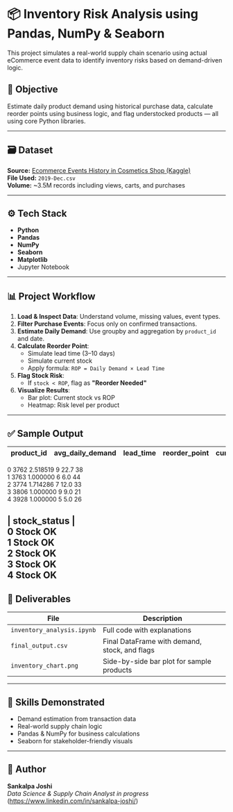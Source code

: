 # 📦 Inventory Risk Analysis using Pandas, NumPy & Seaborn

This project simulates a real-world supply chain scenario using actual eCommerce event data to identify inventory risks based on demand-driven logic.

## 🧠 Objective
Estimate daily product demand using historical purchase data, calculate reorder points using business logic, and flag understocked products — all using core Python libraries.

---

## 🗃 Dataset
**Source:** [Ecommerce Events History in Cosmetics Shop (Kaggle)](https://www.kaggle.com/datasets/mkechinov/ecommerce-events-history-in-cosmetics-shop)  
**File Used:** `2019-Dec.csv`  
**Volume:** ~3.5M records including views, carts, and purchases

---

## ⚙️ Tech Stack
- **Python**
- **Pandas**
- **NumPy**
- **Seaborn**
- **Matplotlib**
- Jupyter Notebook

---

## 📊 Project Workflow

1. **Load & Inspect Data**: Understand volume, missing values, event types.
2. **Filter Purchase Events**: Focus only on confirmed transactions.
3. **Estimate Daily Demand**: Use groupby and aggregation by `product_id` and date.
4. **Calculate Reorder Point**:
   - Simulate lead time (3–10 days)
   - Simulate current stock
   - Apply formula: `ROP = Daily Demand × Lead Time`
5. **Flag Stock Risk**:
   - If `stock < ROP`, flag as **"Reorder Needed"**
6. **Visualize Results**:
   - Bar plot: Current stock vs ROP
   - Heatmap: Risk level per product

---

## ✅ Sample Output

| product_id | avg_daily_demand | lead_time | reorder_point | current_stock |
|------------|------------------|-----------|----------------|----------------|
0        3762          2.518519          9           22.7             38   
1        3763          1.000000          6            6.0             44   
2        3774          1.714286          7           12.0             33   
3        3806          1.000000          9            9.0             21   
4        3928          1.000000          5            5.0             26   

 | stock_status |  
0     Stock OK  
1     Stock OK  
2     Stock OK  
3     Stock OK  
4     Stock OK
---

## 📁 Deliverables

| File | Description |
|------|-------------|
| `inventory_analysis.ipynb` | Full code with explanations |
| `final_output.csv` | Final DataFrame with demand, stock, and flags |
| `inventory_chart.png` | Side-by-side bar plot for sample products |

---

## 🚀 Skills Demonstrated
- Demand estimation from transaction data
- Real-world supply chain logic
- Pandas & NumPy for business calculations
- Seaborn for stakeholder-friendly visuals

---

## 🔗 Author
**Sankalpa Joshi**  
_Data Science & Supply Chain Analyst in progress_  
(https://www.linkedin.com/in/sankalpa-joshi/)
